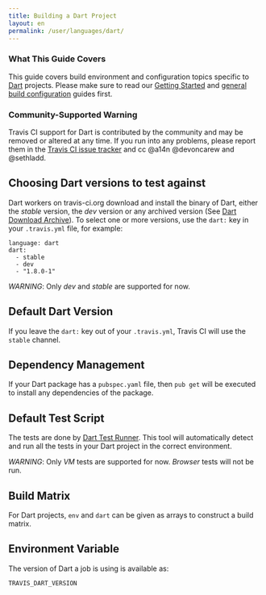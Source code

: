 ```yaml
---
title: Building a Dart Project
layout: en
permalink: /user/languages/dart/
---
```


### What This Guide Covers

This guide covers build environment and configuration topics specific to
[Dart](https://www.dartlang.org/) projects. Please make sure to read our
[Getting Started](/user/getting-started/) and
[general build configuration](/user/build-configuration/) guides first.

### Community-Supported Warning

Travis CI support for Dart is contributed by the community and may be removed
or altered at any time. If you run into any problems, please report them in the
[Travis CI issue tracker](https://github.com/travis-ci/travis-ci/issues/new?labels=community:dart)
and cc @a14n @devoncarew and @sethladd.

## Choosing Dart versions to test against

Dart workers on travis-ci.org download and install the binary of Dart,
either the _stable_ version, the _dev_ version or any archived version
(See [Dart Download Archive](https://www.dartlang.org/tools/download-archive/)).
To select one or more versions, use the `dart:` key in your `.travis.yml` file,
for example:

    language: dart
    dart:
      - stable
      - dev
      - "1.8.0-1"

*WARNING*: Only _dev_ and _stable_ are supported for now.

## Default Dart Version

If you leave the `dart:` key out of your `.travis.yml`, Travis CI will use
the `stable` channel.

## Dependency Management

If your Dart package has a `pubspec.yaml` file, then `pub get` will be executed
to install any dependencies of the package.

## Default Test Script

The tests are done by
[Dart Test Runner](https://pub.dartlang.org/packages/test_runner). This tool
will automatically detect and run all the tests in your Dart project in the
correct environment.

*WARNING*: Only _VM_ tests are supported for now. _Browser_ tests will not be
run.

## Build Matrix

For Dart projects, `env` and `dart` can be given as arrays to construct a build
matrix.

## Environment Variable

The version of Dart a job is using is available as:

    TRAVIS_DART_VERSION
